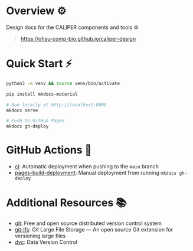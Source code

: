 # Overview ⚙️

Design docs for the CALIPER components and tools ⚙️

> https://ohsu-comp-bio.github.io/caliper-design

# Quick Start ⚡

```sh
python3 -m venv && source venv/bin/activate

pip install mkdocs-material

# Run locally at http://localhost:8000
mkdocs serve

# Push to GitHub Pages
mkdocs gh-deploy
```

# GitHub Actions 🚀

- [ci](https://github.com/ohsu-comp-bio/caliper-design/actions/workflows/ci.yml): Automatic deployment when pushing to the `main` branch
- [pages-build-deployment](https://github.com/ohsu-comp-bio/caliper-design/actions/workflows/pages/pages-build-deployment): Manual deployment from running `mkdocs gh-deploy`

# Additional Resources 📚
- [git](https://git-scm.com/): Free and open source distributed version control system 
- [git-lfs](https://git-lfs.com/): Git Large File Storage — An open source Git extension for versioning large files
- [dvc](https://dvc.org/): Data Version Control
